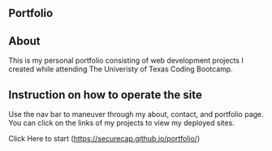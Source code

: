 ## Portfolio

## About

 This is my personal portfolio consisting of web development projects I created while attending The Univeristy of Texas Coding Bootcamp.

## Instruction on how to operate the site

 Use the nav bar to maneuver through my about, contact, and portfolio page. You can click on the links of my projects to view my deployed sites.

Click Here to start (https://securecap.github.io/portfolio/)